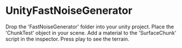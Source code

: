 # UnityFastNoiseGenerator

Drop the 'FastNoiseGenerator' folder into your unity project. Place the 'ChunkTest' object in your scene. Add a material to the 'SurfaceChunk' script in the inspector. Press play to see the terrain.